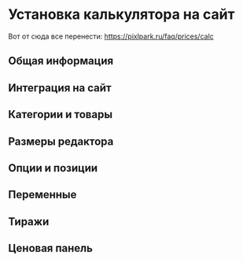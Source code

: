 # Установка калькулятора на сайт

Вот от сюда все перенести: https://pixlpark.ru/faq/prices/calc

## Общая информация

## Интеграция на сайт

## Категории и товары

## Размеры редактора

## Опции и позиции

## Переменные

## Тиражи

## Ценовая панель
